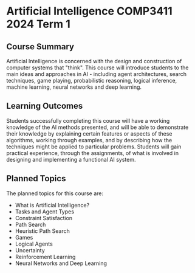 # Artificial Intelligence COMP3411 2024 Term 1

## Course Summary

Artificial Intelligence is concerned with the design and construction of computer systems that "think". This course will introduce students to the main ideas and approaches in AI - including agent architectures, search techniques, game playing, probabilistic reasoning, logical inference, machine learning, neural networks and deep learning.

## Learning Outcomes

Students successfully completing this course will have a working knowledge of the AI methods presented, and will be able to demonstrate their knowledge by explaining certain features or aspects of these algorithms, working through examples, and by describing how the techniques might be applied to particular problems. Students will gain practical experience, through the assignments, of what is involved in designing and implementing a functional AI system.

## Planned Topics

The planned topics for this course are:

- What is Artificial Intelligence?
- Tasks and Agent Types
- Constraint Satisfaction
- Path Search
- Heuristic Path Search
- Games
- Logical Agents
- Uncertainty
- Reinforcement Learning
- Neural Networks and Deep Learning
